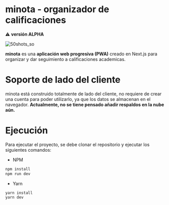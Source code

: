 # minota - organizador de calificaciones

⚠ **versión ALPHA**

![50shots_so](https://github.com/nzkdevsaider/minota/assets/14142484/ed91e1e5-315d-4160-bb2f-a3e0f5287e0b)

**minota** es una **aplicación web progresiva (PWA)** creado en Next.js para organizar y dar seguimiento a calificaciones academicas.


# Soporte de lado del cliente

minota está construido totalmente de lado del cliente, no requiere de crear una cuenta para poder utilizarlo, ya que los datos se almacenan en el navegador. **Actualmente, no se tiene pensado añadir respaldos en la nube aún.**

# Ejecución

Para ejecutar el proyecto, se debe clonar el repositorio y ejecutar los siguientes comandos:

- NPM
```bash
npm install
npm run dev
```

- Yarn
```bash
yarn install
yarn dev
```
